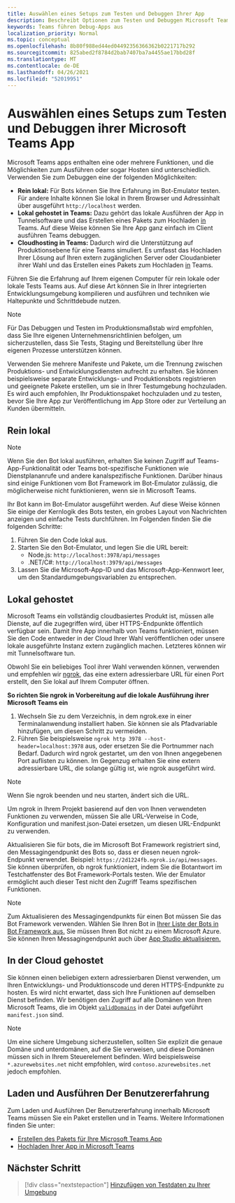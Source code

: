 ```yaml
---
title: Auswählen eines Setups zum Testen und Debuggen Ihrer App
description: Beschreibt Optionen zum Testen und Debuggen Microsoft Teams Apps
keywords: Teams führen Debug-Apps aus
localization_priority: Normal
ms.topic: conceptual
ms.openlocfilehash: 8b80f988ed44ed04492356366362b0221717b292
ms.sourcegitcommit: 825abed2f8784d2bab7407ba7a4455ae17bbd28f
ms.translationtype: MT
ms.contentlocale: de-DE
ms.lasthandoff: 04/26/2021
ms.locfileid: "52019951"
---
```

# <a name="choose-a-setup-to-test-and-debug-your-microsoft-teams-app"></a>Auswählen eines Setups zum Testen und Debuggen ihrer Microsoft Teams App

Microsoft Teams apps enthalten eine oder mehrere Funktionen, und die Möglichkeiten zum Ausführen oder sogar Hosten sind unterschiedlich. Verwenden Sie zum Debuggen eine der folgenden Möglichkeiten:

* **Rein lokal:** Für Bots können Sie Ihre Erfahrung im Bot-Emulator testen. Für andere Inhalte können Sie lokal in Ihrem Browser und Adressinhalt über ausgeführt `http://localhost` werden.
* **Lokal gehostet in Teams:** Dazu gehört das lokale Ausführen [](~/concepts/build-and-test/apps-package.md) der App in Tunnelsoftware und das Erstellen eines Pakets zum Hochladen [in](~/concepts/deploy-and-publish/apps-upload.md) Teams. Auf diese Weise können Sie Ihre App ganz einfach im Client ausführen Teams debuggen.
* **Cloudhosting in Teams:** Dadurch wird die Unterstützung auf Produktionsebene für eine Teams simuliert. Es umfasst das Hochladen Ihrer Lösung auf Ihren extern [](~/concepts/build-and-test/apps-package.md) zugänglichen Server oder Cloudanbieter ihrer Wahl und das Erstellen eines Pakets zum Hochladen [in](~/concepts/deploy-and-publish/apps-upload.md) Teams.

Führen Sie die Erfahrung auf Ihrem eigenen Computer für rein lokale oder lokale Tests Teams aus. Auf diese Art können Sie in Ihrer integrierten Entwicklungsumgebung kompilieren und ausführen und techniken wie Haltepunkte und Schrittdebude nutzen. 

> [!NOTE]
> Für Das Debuggen und Testen im Produktionsmaßstab wird empfohlen, dass Sie Ihre eigenen Unternehmensrichtlinien befolgen, um sicherzustellen, dass Sie Tests, Staging und Bereitstellung über Ihre eigenen Prozesse unterstützen können.

Verwenden Sie mehrere Manifeste und Pakete, um die Trennung zwischen Produktions- und Entwicklungsdiensten aufrecht zu erhalten. Sie können beispielsweise separate Entwicklungs- und Produktionsbots registrieren und geeignete Pakete erstellen, um sie in Ihrer Testumgebung hochzuladen. Es wird auch empfohlen, Ihr Produktionspaket hochzuladen und zu testen, bevor Sie Ihre App zur Veröffentlichung im App Store oder zur Verteilung an Kunden übermitteln.

## <a name="purely-local"></a>Rein lokal

> [!NOTE]
> Wenn Sie den Bot lokal ausführen, erhalten Sie keinen Zugriff auf Teams-App-Funktionalität oder Teams bot-spezifische Funktionen wie Dienstplananrufe und andere kanalspezifische Funktionen. Darüber hinaus sind einige Funktionen vom Bot Framework im Bot-Emulator zulässig, die möglicherweise nicht funktionieren, wenn sie in Microsoft Teams.

Ihr Bot kann im Bot-Emulator ausgeführt werden. Auf diese Weise können Sie einige der Kernlogik des Bots testen, ein grobes Layout von Nachrichten anzeigen und einfache Tests durchführen. Im Folgenden finden Sie die folgenden Schritte:

1. Führen Sie den Code lokal aus.
2. Starten Sie den Bot-Emulator, und legen Sie die URL bereit:
   * Node.js: `http://localhost:3978/api/messages`
   * .NET/C#: `http://localhost:3979/api/messages`
3. Lassen Sie die Microsoft-App-ID und das Microsoft-App-Kennwort leer, um den Standardumgebungsvariablen zu entsprechen.

## <a name="locally-hosted"></a>Lokal gehostet

Microsoft Teams ein vollständig cloudbasiertes Produkt ist, müssen alle Dienste, auf die zugegriffen wird, über HTTPS-Endpunkte öffentlich verfügbar sein. Damit Ihre App innerhalb von Teams funktioniert, müssen Sie den Code entweder in der Cloud Ihrer Wahl veröffentlichen oder unsere lokale ausgeführte Instanz extern zugänglich machen. Letzteres können wir mit Tunnelsoftware tun.

Obwohl Sie ein beliebiges Tool ihrer Wahl verwenden können, verwenden und empfehlen wir [ngrok](https://ngrok.com/download), das eine extern adressierbare URL für einen Port erstellt, den Sie lokal auf Ihrem Computer öffnen. 

**So richten Sie ngrok in Vorbereitung auf die lokale Ausführung ihrer Microsoft Teams ein**

1. Wechseln Sie zu dem Verzeichnis, in dem ngrok.exe in einer Terminalanwendung installiert haben. Sie können sie als Pfadvariable hinzufügen, um diesen Schritt zu vermeiden.
2. Führen Sie beispielsweise `ngrok http 3978 --host-header=localhost:3978` aus, oder ersetzen Sie die Portnummer nach Bedarf.
   Dadurch wird ngrok gestartet, um den von Ihnen angegebenen Port auflisten zu können. Im Gegenzug erhalten Sie eine extern adressierbare URL, die solange gültig ist, wie ngrok ausgeführt wird.

> [!NOTE]
> Wenn Sie ngrok beenden und neu starten, ändert sich die URL.

Um ngrok in Ihrem Projekt basierend auf den von Ihnen verwendeten Funktionen zu verwenden, müssen Sie alle URL-Verweise in Code, Konfiguration und manifest.json-Datei ersetzen, um diesen URL-Endpunkt zu verwenden.

Aktualisieren Sie für bots, die im Microsoft Bot Framework registriert sind, den Messagingendpunkt des Bots so, dass er diesen neuen ngrok-Endpunkt verwendet. Beispiel: `https://2d1224fb.ngrok.io/api/messages`. Sie können überprüfen, ob ngrok funktioniert, indem Sie die Botantwort im Testchatfenster des Bot Framework-Portals testen. Wie der Emulator ermöglicht auch dieser Test nicht den Zugriff Teams spezifischen Funktionen.

> [!NOTE]
> Zum Aktualisieren des Messagingendpunkts für einen Bot müssen Sie das Bot Framework verwenden. Wählen Sie Ihren Bot in [Ihrer Liste der Bots in Bot Framework aus.](https://dev.botframework.com/bots) Sie müssen Ihren Bot nicht zu einem Microsoft Azure. Sie können Ihren Messagingendpunkt auch über [App Studio aktualisieren.](~/concepts/build-and-test/app-studio-overview.md)

## <a name="cloud-hosted"></a>In der Cloud gehostet

Sie können einen beliebigen extern adressierbaren Dienst verwenden, um Ihren Entwicklungs- und Produktionscode und deren HTTPS-Endpunkte zu hosten. Es wird nicht erwartet, dass sich Ihre Funktionen auf demselben Dienst befinden. Wir benötigen den Zugriff auf alle Domänen von Ihren Microsoft Teams, die im Objekt [`validDomains`](~/resources/schema/manifest-schema.md#validdomains) in der Datei aufgeführt `manifest.json` sind.

> [!NOTE]
> Um eine sichere Umgebung sicherzustellen, sollten Sie explizit die genaue Domäne und unterdomänen, auf die Sie verweisen, und diese Domänen müssen sich in Ihrem Steuerelement befinden. Wird beispielsweise `*.azurewebsites.net` nicht empfohlen, wird `contoso.azurewebsites.net` jedoch empfohlen.

## <a name="load-and-run-your-experience"></a>Laden und Ausführen Der Benutzererfahrung

Zum Laden und Ausführen Der Benutzererfahrung innerhalb Microsoft Teams müssen Sie ein Paket erstellen und in Teams. Weitere Informationen finden Sie unter:

* [Erstellen des Pakets für Ihre Microsoft Teams App](~/concepts/build-and-test/apps-package.md)
* [Hochladen Ihrer App in Microsoft Teams](~/concepts/deploy-and-publish/apps-upload.md)

## <a name="next-step"></a>Nächster Schritt

> [!div class="nextstepaction"] 
> [Hinzufügen von Testdaten zu Ihrer Umgebung](~/concepts/build-and-test/test-data.md)

